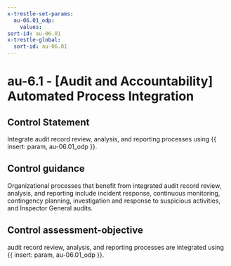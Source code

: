 ```yaml
---
x-trestle-set-params:
  au-06.01_odp:
    values:
sort-id: au-06.01
x-trestle-global:
  sort-id: au-06.01
---
```


# au-6.1 - \[Audit and Accountability\] Automated Process Integration

## Control Statement

Integrate audit record review, analysis, and reporting processes using {{ insert: param, au-06.01_odp }}.

## Control guidance

Organizational processes that benefit from integrated audit record review, analysis, and reporting include incident response, continuous monitoring, contingency planning, investigation and response to suspicious activities, and Inspector General audits.

## Control assessment-objective

audit record review, analysis, and reporting processes are integrated using {{ insert: param, au-06.01_odp }}.
